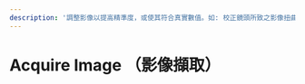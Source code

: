 ```yaml
---
description: '調整影像以提高精準度，或使其符合真實數值。如: 校正鏡頭所致之影像扭曲、轉換尺度至真實數值、轉換座標之定義。'
---
```


# Acquire Image （影像擷取）

